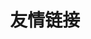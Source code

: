 ---
pageLayout: friends
title: 友情链接
permalink: /friends/
sticky: 100000000
groups:
  - 
    title: 我的朋友
    list:
      -
        name: 静かな森
        avatar: https://api.innei.ren/v2/objects/avatar/zzv2jig76w8x33vxi6.jpg
        link: https://innei.in
        desc: 致虚极，守静笃。
      -
        name: Xiaotang27
        avatar: https://xiaotang27.github.io/images/avatar.png?v=1676385172285
        link: https://xiaotang27.github.io
        desc: 无论什么事情，越练习越上进。
      -
        name: jonathanqwq
        avatar: https://jonathanqwq.github.io/images/avatar.png
        link: https://jonathanqwq.github.io
        desc: 
      -
        name: JIPA233の小窝
        avatar: https://jipa.moe/static/avatar.jpg
        link: https://jipa.moe
        desc: 寒蝉黎明之时，便是重生之日
      -
        name: SuemorのBlog
        avatar: https://y.suemor.com/images89030875.jpeg
        link: https://suemor.com
        desc: 所谓自由就是可以说二加二等于四的自由
      -
        name: 🏠西普拉斯驿站
        avatar: https://post.cplus8.com/assets/favicon-0cko1brm.png
        link: https://post.cplus8.com
        desc: 发现世界，看见更多
      -
        name: Fika
        avatar: https://pic.imgdb.cn/item/637c14ee16f2c2beb161a26e.jpg
        link: https://fika.ink
        desc: 遇到困难睡大觉
      -
        name: XieXiLin
        avatar: https://static.xiexilin.com/Me.png
        link: https://www.xiexilin.com
        desc: 一个学生的小站点
      -
        name: IF的个人小屋
        avatar: https://if-chan.github.io/me.jpg
        link: https://if-chan.github.io
        desc: 
      -
        name: Restent's Notebook
        avatar: https://library.gxres.net/images/icons/avatar.webp
        link: https://blog.gxres.net
        desc: 静寂に問う 答えを求めて
      -
        name: Lazy
        avatar: https://q1.qlogo.cn/g?b=qq&nk=2211717435&s=640
        link: https://blog.imlazy.ink:233
        desc: Share somethings with you
      -
        name: 阿龙的笔记
        avatar: https://static.alongw.cn/avatar/500.png
        link: https://www.alongw.cn
        desc: 阿巴阿巴…
      -
        name: 夏沫花火zzz🌙 のLife
        avatar: https://blog.1l1.icu/images/avatar.jpg
        link: https://1l1.icu
        desc: Keep doing,keep loving.
      -
        name: High_sunlight's Blog
        avatar: https://oii.ink/wp-content/uploads/2022/03/download20210205120815.webp
        link: https://oii.ink
        desc: 科学技术是生产力，这是马克思主义历来的观点
      -
        name: xfunny
        avatar: https://www.xfunny.top/wp-content/uploads/2024/03/1710478846-1710478789368cd1a3e6f51553513a6a347c6c6ecced6fbf2.jpg
        link: https://www.xfunny.top
        desc: 
      -
        name: 233355607的生草小站
        avatar: https://avatars.slirv.vip/alice
        link: https://233355607.xyz
        desc: 笨蛋引诱人
      -
        name: 谭汐霏の屑站
        avatar: 
        link: https://tanxifei.github.io
        desc: 我？我没什么特别的（
      -
        name: Frost-ZX
        avatar: https://blog.frost-zx.top/favicon.ico
        link: https://blog.frost-zx.top
        desc: 一个分享技术、资源，记录学习与生活的博客。
      -
        name: 夜街尘
        avatar: https://res.aprilforest.cn/avatar/avatar.jpg
        link: https://aprilforest.cn
        desc: 眨眼间，已是千年之外
      -
        name: Glammie之家
        avatar: https://glammie.top/wp-content/uploads/2024/04/cropped-Image_1695108099445.png
        link: https://glammie.top
        desc: ……什么都弄一下？
      -
        name: 杰帕斯の小窝
        avatar: https://q.qlogo.cn/g?b=qq&nk=1952135253&s=100
        link: https://blog.japerz.com
        desc: 是新朋友，还是老相识呢？
      -
        name: 王鑫的小站
        avatar: https://pic.wxweb.xyz/pic/main.jpg
        link: https://wxweb.xyz
        desc: 活着就是为了折腾！
      -
        name: Sotr's blog
        avatar: https://kira.moe/images/avatar.jpg
        link: https://kira.moe
        desc:  
      -
        name: 薄荷の小屋
        avatar: https://api.hoshiroko.com/img/avatar.jpg
        link: https://www.hoshiroko.com
        desc: 越是拼命往前伸手，渴望之物越是渐行渐远
      -
        name: oimaster 的博客
        avatar: https://oimaster.top/api/v2/objects/avatar/k93b8pt0mseeu5p2an.jpeg
        link: https://oimaster.top
        desc: 在互联网之海上的一座孤岛
      -
        name: 六月墨语
        avatar: https://cdn.sa.net/2024/08/05/omBuQf58hF1HdSA.jpg
        link: https://blog.june.ink
        desc: 愿你历尽千帆，归来仍是少年！
      -
        name: Bingxin Home
        avatar: https://blog.byteloid.one/img/march7th.webp
        link: https://byteloid.one
        desc: 好久不见
      -
        name: Snowball_233's Blog
        avatar: https://avatars.githubusercontent.com/u/97330394?v=4
        link: https://blog.qwq.my
        desc: Snowball_233's Personal Blog
      -
        name: Canmi
        avatar: https://raw.githubusercontent.com/Canmi21/Canmi21/refs/heads/main/assets/Canmi.webp
        link: https://canmi21.github.io/
        desc: 彩笔猫猫
      -
        name: SunRt233的站点
        avatar: https://avatars.githubusercontent.com/u/32709388
        link: https://site.sunrt233.top/
        desc: 找个安静的地方...
      -
        name: AULyPcのBlog
        avatar: https://blog.aulypc0x0.online/favicon/favicon_amiya.webp
        link: https://blog.aulypc0x0.online/
        desc: 今日も生きててえらい ☁
  - 
    title: 我的收藏
    list:
      -
        name: 保罗的小宇宙
        avatar: https://paugram.com/usr/themes/single/img/icon.png
        link:   https://paugram.com
        desc: Still single, still waiting...
      -
        name: RainChan的小博客
        avatar: https://gravatar.loli.net/avatar/f7e8af6d341b76ad3de6757a8f86f2b4?d=mp&v=1.3.10
        link: https://rainchan.win
        desc: 
      -
        name: 瀚海工艺 Vastsea
        avatar: 
        link: https://www.vastsea.cc
        desc: 立志成为优秀的Minecraft轨交城建服务器
      -
        name: MCSManager
        avatar: https://mx-space.akio.top/api/v2/objects/icon/e5p1tfks3ah5rfy39q.ico
        link: https://mcsmanager.com
        desc: 
      -
        name: LittleSkin
        avatar: https://littleskin.cn/favicon.png
        link: https://littleskin.cn
        desc: 快速、可靠的公益 Minecraft 皮肤站
      -
        name: 氢气工艺
        avatar: https://wiki.hydcraft.cn/favicon/logo.png
        link: https://wiki.hydcraft.cn
        desc: 氢气工艺服务器是一个以城市建设为主、多元化为辅的多模组创造类服务器
      -
        name: 临东市
        avatar: https://wiki.shangxiaoguan.top/resources/assets/logo.png
        link: https://wiki.shangxiaoguan.top
        desc: 向往临东，美好生活。
      -
        name: MineBBS
        avatar: 
        link: https://www.minebbs.com
        desc: MineBBS 我的世界中文论坛
---
